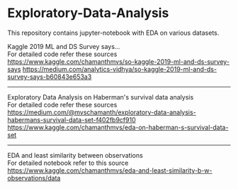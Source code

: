 # Exploratory-Data-Analysis
This repository contains jupyter-notebook with EDA on various datasets.

Kaggle 2019 ML and DS Survey says… </br>
For detailed code refer these sources</br>
https://www.kaggle.com/chamanthmvs/so-kaggle-2019-ml-and-ds-survey-says
https://medium.com/analytics-vidhya/so-kaggle-2019-ml-and-ds-survey-says-b60843e653a3

-------------------------------------------------------------------------------------------------

Exploratory Data Analysis on Haberman's survival data analysis</br>
For detailed code refer these sources</br>
https://medium.com/@mvschamanth/exploratory-data-analysis-habermans-survival-data-set-f402fb9cf910
https://www.kaggle.com/chamanthmvs/eda-on-haberman-s-survival-data-set

---------------------------------------------------------------------------------------------------

EDA and least similarity between observations </br>
For detailed notebook refer to this source </br>
https://www.kaggle.com/chamanthmvs/eda-and-least-similarity-b-w-observations/data
